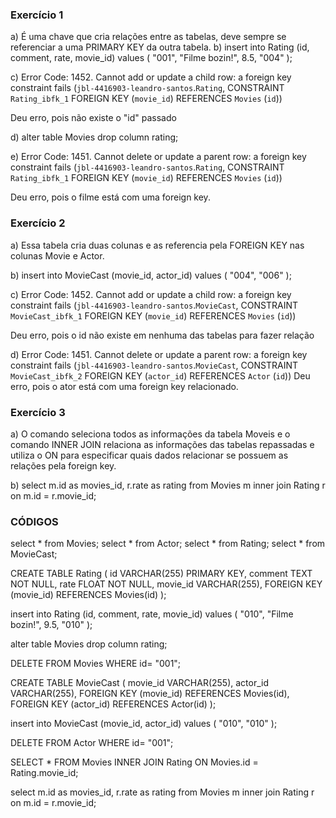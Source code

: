 ### Exercício 1

a) É uma chave que cria relações entre as tabelas, deve sempre se referenciar a uma PRIMARY KEY da outra tabela.
b) 
insert into Rating (id, comment, rate, movie_id) 
values (
		"001",
    "Filme bozin!",
    8.5,
	"004"
);

c) Error Code: 1452. Cannot add or update a child row: a foreign key constraint fails (`jbl-4416903-leandro-santos`.`Rating`, CONSTRAINT `Rating_ibfk_1` FOREIGN KEY (`movie_id`) REFERENCES `Movies` (`id`))

Deu erro, pois não existe o "id" passado

d) alter table Movies drop column rating;

e) Error Code: 1451. Cannot delete or update a parent row: a foreign key constraint fails (`jbl-4416903-leandro-santos`.`Rating`, CONSTRAINT `Rating_ibfk_1` FOREIGN KEY (`movie_id`) REFERENCES `Movies` (`id`))

Deu erro, pois o filme está com uma foreign key.


### Exercício 2

a) Essa tabela cria duas colunas e as referencia pela FOREIGN KEY nas colunas Movie e Actor.

b) 
insert into MovieCast (movie_id, actor_id) 
values (
"004",
"006"
);

c) Error Code: 1452. Cannot add or update a child row: a foreign key constraint fails (`jbl-4416903-leandro-santos`.`MovieCast`, CONSTRAINT `MovieCast_ibfk_1` FOREIGN KEY (`movie_id`) REFERENCES `Movies` (`id`))

Deu erro, pois o id não existe em nenhuma das tabelas para fazer relação

d) Error Code: 1451. Cannot delete or update a parent row: a foreign key constraint fails (`jbl-4416903-leandro-santos`.`MovieCast`, CONSTRAINT `MovieCast_ibfk_2` FOREIGN KEY (`actor_id`) REFERENCES `Actor` (`id`))
Deu erro, pois o ator está com uma foreign key relacionado.


### Exercício 3

a) O comando seleciona todos as informações da tabela Moveis e o comando INNER JOIN relaciona as informações das tabelas repassadas e utiliza o ON para especificar quais dados relacionar se possuem as relações pela foreign key.

b) select m.id as movies_id, r.rate as rating from Movies m
inner join Rating r on m.id = r.movie_id;


### CÓDIGOS
select * from Movies;
select * from Actor;
select * from Rating;
select * from MovieCast;

CREATE TABLE Rating (
		id VARCHAR(255) PRIMARY KEY,
    comment TEXT NOT NULL,
		rate FLOAT NOT NULL,
    movie_id VARCHAR(255),
    FOREIGN KEY (movie_id) REFERENCES Movies(id)
);

insert into Rating (id, comment, rate, movie_id) 
values (
		"010",
    "Filme bozin!",
    9.5,
	"010"
);

alter table Movies drop column rating;

DELETE FROM Movies WHERE id= "001";

CREATE TABLE MovieCast (
		movie_id VARCHAR(255),
		actor_id VARCHAR(255),
    FOREIGN KEY (movie_id) REFERENCES Movies(id),
    FOREIGN KEY (actor_id) REFERENCES Actor(id)
);

insert into MovieCast (movie_id, actor_id) 
values (
"010",
"010"
);

DELETE FROM Actor WHERE id= "001";

SELECT * FROM Movies 
INNER JOIN Rating ON Movies.id = Rating.movie_id;

select m.id as movies_id, r.rate as rating from Movies m
inner join Rating r on m.id = r.movie_id;




